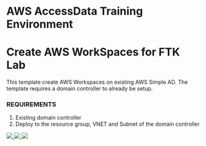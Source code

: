 # AWS AccessData Training Environment

# Create AWS WorkSpaces for FTK Lab

This template create AWS Workspaces on existing AWS Simple AD. The template requires a domain controller to already be setup.

### REQUIREMENTS
1. Existing domain controller
2. Deploy to the resource group, VNET and Subnet of the domain controller

<a href="https://console.aws.amazon.com/cloudformation/home?region=us-east-1#/stacks/new?stackName=myworkspace&templateURL=https://s3-us-west-2.amazonaws.com/ad-training-resources/CloudFormation/cfx-workspace-training.json" target="_blank">
    <img src="https://s3.amazonaws.com/cloudformation-examples/cloudformation-launch-stack.png"/>
</a>
<a href="https://portal.azure.us/#create/Microsoft.Template/uri/https%3A%2F%2Fraw.githubusercontent.com%2FAzure%2Fazure-quickstart-templates%2Fmaster%2F201-vm-domain-join%2Fazuredeploy.json" target="_blank">
    <img src="http://azuredeploy.net/AzureGov.png"/>
</a>
<a href="http://armviz.io/#/?load=https%3A%2F%2Fraw.githubusercontent.com%2FAzure%2Fazure-quickstart-templates%2Fmaster%2F201-vm-domain-join%2Fazuredeploy.json" target="_blank">
    <img src="http://armviz.io/visualizebutton.png"/>
</a>
